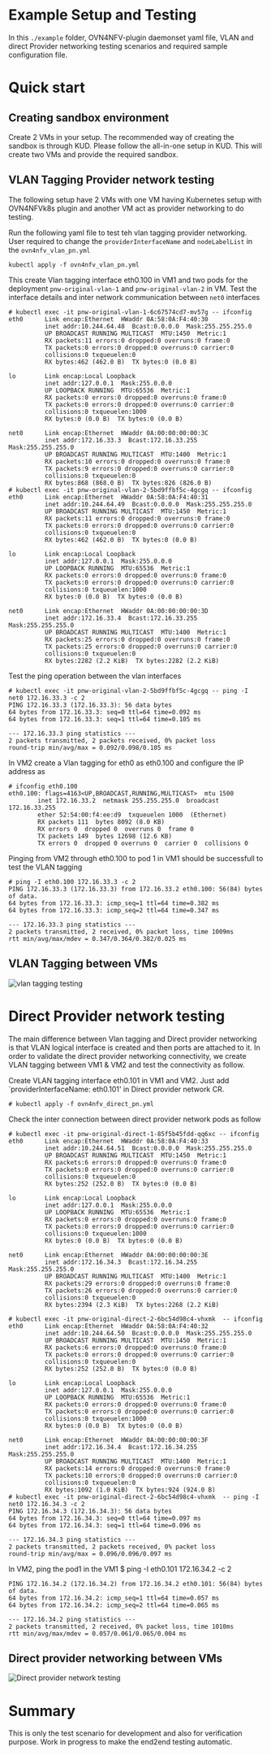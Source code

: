 # Example Setup and Testing

In this `./example` folder, OVN4NFV-plugin daemonset yaml file, VLAN and direct Provider networking testing scenarios and required sample
configuration file.

# Quick start

## Creating sandbox environment

Create 2 VMs in your setup. The recommended way of creating the sandbox is through KUD. Please follow the all-in-one setup in KUD. This
will create two VMs and provide the required sandbox.

## VLAN Tagging Provider network testing

The following setup have 2 VMs with one VM having Kubernetes setup with OVN4NFVk8s plugin and another VM act as provider networking to do
testing.

Run the following yaml file to test teh vlan tagging provider networking. User required to change the `providerInterfaceName` and
`nodeLabelList` in the `ovn4nfv_vlan_pn.yml`

```
kubectl apply -f ovn4nfv_vlan_pn.yml
```
This create Vlan tagging interface eth0.100 in VM1 and two pods for the deployment `pnw-original-vlan-1` and `pnw-original-vlan-2` in VM.
Test the interface details and inter network communication between `net0` interfaces
```
# kubectl exec -it pnw-original-vlan-1-6c67574cd7-mv57g -- ifconfig
eth0      Link encap:Ethernet  HWaddr 0A:58:0A:F4:40:30
          inet addr:10.244.64.48  Bcast:0.0.0.0  Mask:255.255.255.0
          UP BROADCAST RUNNING MULTICAST  MTU:1450  Metric:1
          RX packets:11 errors:0 dropped:0 overruns:0 frame:0
          TX packets:0 errors:0 dropped:0 overruns:0 carrier:0
          collisions:0 txqueuelen:0
          RX bytes:462 (462.0 B)  TX bytes:0 (0.0 B)

lo        Link encap:Local Loopback
          inet addr:127.0.0.1  Mask:255.0.0.0
          UP LOOPBACK RUNNING  MTU:65536  Metric:1
          RX packets:0 errors:0 dropped:0 overruns:0 frame:0
          TX packets:0 errors:0 dropped:0 overruns:0 carrier:0
          collisions:0 txqueuelen:1000
          RX bytes:0 (0.0 B)  TX bytes:0 (0.0 B)

net0      Link encap:Ethernet  HWaddr 0A:00:00:00:00:3C
          inet addr:172.16.33.3  Bcast:172.16.33.255  Mask:255.255.255.0
          UP BROADCAST RUNNING MULTICAST  MTU:1400  Metric:1
          RX packets:10 errors:0 dropped:0 overruns:0 frame:0
          TX packets:9 errors:0 dropped:0 overruns:0 carrier:0
          collisions:0 txqueuelen:0
          RX bytes:868 (868.0 B)  TX bytes:826 (826.0 B)
# kubectl exec -it pnw-original-vlan-2-5bd9ffbf5c-4gcgq -- ifconfig
eth0      Link encap:Ethernet  HWaddr 0A:58:0A:F4:40:31
          inet addr:10.244.64.49  Bcast:0.0.0.0  Mask:255.255.255.0
          UP BROADCAST RUNNING MULTICAST  MTU:1450  Metric:1
          RX packets:11 errors:0 dropped:0 overruns:0 frame:0
          TX packets:0 errors:0 dropped:0 overruns:0 carrier:0
          collisions:0 txqueuelen:0
          RX bytes:462 (462.0 B)  TX bytes:0 (0.0 B)

lo        Link encap:Local Loopback
          inet addr:127.0.0.1  Mask:255.0.0.0
          UP LOOPBACK RUNNING  MTU:65536  Metric:1
          RX packets:0 errors:0 dropped:0 overruns:0 frame:0
          TX packets:0 errors:0 dropped:0 overruns:0 carrier:0
          collisions:0 txqueuelen:1000
          RX bytes:0 (0.0 B)  TX bytes:0 (0.0 B)

net0      Link encap:Ethernet  HWaddr 0A:00:00:00:00:3D
          inet addr:172.16.33.4  Bcast:172.16.33.255  Mask:255.255.255.0
          UP BROADCAST RUNNING MULTICAST  MTU:1400  Metric:1
          RX packets:25 errors:0 dropped:0 overruns:0 frame:0
          TX packets:25 errors:0 dropped:0 overruns:0 carrier:0
          collisions:0 txqueuelen:0
          RX bytes:2282 (2.2 KiB)  TX bytes:2282 (2.2 KiB)
```
Test the ping operation between the vlan interfaces
```
# kubectl exec -it pnw-original-vlan-2-5bd9ffbf5c-4gcgq -- ping -I net0 172.16.33.3 -c 2
PING 172.16.33.3 (172.16.33.3): 56 data bytes
64 bytes from 172.16.33.3: seq=0 ttl=64 time=0.092 ms
64 bytes from 172.16.33.3: seq=1 ttl=64 time=0.105 ms

--- 172.16.33.3 ping statistics ---
2 packets transmitted, 2 packets received, 0% packet loss
round-trip min/avg/max = 0.092/0.098/0.105 ms
```
In VM2 create a Vlan tagging for eth0 as eth0.100 and configure the IP address as
```
# ifconfig eth0.100
eth0.100: flags=4163<UP,BROADCAST,RUNNING,MULTICAST>  mtu 1500
        inet 172.16.33.2  netmask 255.255.255.0  broadcast 172.16.33.255
        ether 52:54:00:f4:ee:d9  txqueuelen 1000  (Ethernet)
        RX packets 111  bytes 8092 (8.0 KB)
        RX errors 0  dropped 0  overruns 0  frame 0
        TX packets 149  bytes 12698 (12.6 KB)
        TX errors 0  dropped 0 overruns 0  carrier 0  collisions 0
```
Pinging from VM2 through eth0.100 to pod 1 in VM1 should be successfull to test the VLAN tagging
```
# ping -I eth0.100 172.16.33.3 -c 2
PING 172.16.33.3 (172.16.33.3) from 172.16.33.2 eth0.100: 56(84) bytes of data.
64 bytes from 172.16.33.3: icmp_seq=1 ttl=64 time=0.382 ms
64 bytes from 172.16.33.3: icmp_seq=2 ttl=64 time=0.347 ms

--- 172.16.33.3 ping statistics ---
2 packets transmitted, 2 received, 0% packet loss, time 1009ms
rtt min/avg/max/mdev = 0.347/0.364/0.382/0.025 ms
```
## VLAN Tagging between VMs
![vlan tagging testing](images/vlan-tagging.png)

# Direct Provider network testing

The main difference between Vlan tagging and Direct provider networking is that VLAN logical interface is created and then ports are
attached to it. In order to validate the direct provider networking connectivity, we create VLAN tagging between VM1 & VM2 and test the
connectivity as follow.

Create VLAN tagging interface eth0.101 in VM1 and VM2. Just add `providerInterfaceName: eth0.101' in Direct provider network CR.
```
# kubectl apply -f ovn4nfv_direct_pn.yml
```
Check the inter connection between direct provider network pods as follow
```
# kubectl exec -it pnw-original-direct-1-85f5b45fdd-qq6xc -- ifconfig
eth0      Link encap:Ethernet  HWaddr 0A:58:0A:F4:40:33
          inet addr:10.244.64.51  Bcast:0.0.0.0  Mask:255.255.255.0
          UP BROADCAST RUNNING MULTICAST  MTU:1450  Metric:1
          RX packets:6 errors:0 dropped:0 overruns:0 frame:0
          TX packets:0 errors:0 dropped:0 overruns:0 carrier:0
          collisions:0 txqueuelen:0
          RX bytes:252 (252.0 B)  TX bytes:0 (0.0 B)

lo        Link encap:Local Loopback
          inet addr:127.0.0.1  Mask:255.0.0.0
          UP LOOPBACK RUNNING  MTU:65536  Metric:1
          RX packets:0 errors:0 dropped:0 overruns:0 frame:0
          TX packets:0 errors:0 dropped:0 overruns:0 carrier:0
          collisions:0 txqueuelen:1000
          RX bytes:0 (0.0 B)  TX bytes:0 (0.0 B)

net0      Link encap:Ethernet  HWaddr 0A:00:00:00:00:3E
          inet addr:172.16.34.3  Bcast:172.16.34.255  Mask:255.255.255.0
          UP BROADCAST RUNNING MULTICAST  MTU:1400  Metric:1
          RX packets:29 errors:0 dropped:0 overruns:0 frame:0
          TX packets:26 errors:0 dropped:0 overruns:0 carrier:0
          collisions:0 txqueuelen:0
          RX bytes:2394 (2.3 KiB)  TX bytes:2268 (2.2 KiB)

# kubectl exec -it pnw-original-direct-2-6bc54d98c4-vhxmk  -- ifconfig
eth0      Link encap:Ethernet  HWaddr 0A:58:0A:F4:40:32
          inet addr:10.244.64.50  Bcast:0.0.0.0  Mask:255.255.255.0
          UP BROADCAST RUNNING MULTICAST  MTU:1450  Metric:1
          RX packets:6 errors:0 dropped:0 overruns:0 frame:0
          TX packets:0 errors:0 dropped:0 overruns:0 carrier:0
          collisions:0 txqueuelen:0
          RX bytes:252 (252.0 B)  TX bytes:0 (0.0 B)

lo        Link encap:Local Loopback
          inet addr:127.0.0.1  Mask:255.0.0.0
          UP LOOPBACK RUNNING  MTU:65536  Metric:1
          RX packets:0 errors:0 dropped:0 overruns:0 frame:0
          TX packets:0 errors:0 dropped:0 overruns:0 carrier:0
          collisions:0 txqueuelen:1000
          RX bytes:0 (0.0 B)  TX bytes:0 (0.0 B)

net0      Link encap:Ethernet  HWaddr 0A:00:00:00:00:3F
          inet addr:172.16.34.4  Bcast:172.16.34.255  Mask:255.255.255.0
          UP BROADCAST RUNNING MULTICAST  MTU:1400  Metric:1
          RX packets:14 errors:0 dropped:0 overruns:0 frame:0
          TX packets:10 errors:0 dropped:0 overruns:0 carrier:0
          collisions:0 txqueuelen:0
          RX bytes:1092 (1.0 KiB)  TX bytes:924 (924.0 B)
# kubectl exec -it pnw-original-direct-2-6bc54d98c4-vhxmk  -- ping -I net0 172.16.34.3 -c 2
PING 172.16.34.3 (172.16.34.3): 56 data bytes
64 bytes from 172.16.34.3: seq=0 ttl=64 time=0.097 ms
64 bytes from 172.16.34.3: seq=1 ttl=64 time=0.096 ms

--- 172.16.34.3 ping statistics ---
2 packets transmitted, 2 packets received, 0% packet loss
round-trip min/avg/max = 0.096/0.096/0.097 ms
```
In VM2, ping the pod1 in the VM1
$ ping -I eth0.101 172.16.34.2 -c 2
```
PING 172.16.34.2 (172.16.34.2) from 172.16.34.2 eth0.101: 56(84) bytes of data.
64 bytes from 172.16.34.2: icmp_seq=1 ttl=64 time=0.057 ms
64 bytes from 172.16.34.2: icmp_seq=2 ttl=64 time=0.065 ms

--- 172.16.34.2 ping statistics ---
2 packets transmitted, 2 received, 0% packet loss, time 1010ms
rtt min/avg/max/mdev = 0.057/0.061/0.065/0.004 ms
```
## Direct provider networking between VMs
![Direct provider network testing](images/direct-provider-networking.png)

# Summary

This is only the test scenario for development and also for verification purpose. Work in progress to make the end2end testing
automatic.
